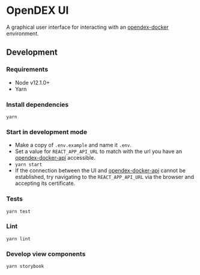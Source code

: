 # OpenDEX UI

A graphical user interface for interacting with an [opendex-docker](https://github.com/opendexnetwork/opendex-docker) environment.

## Development

### Requirements

- Node v12.1.0+
- Yarn

### Install dependencies

`yarn`

### Start in development mode

- Make a copy of `.env.example` and name it `.env`.
- Set a value for `REACT_APP_API_URL` to match with the url you have an [opendex-docker-api](https://github.com/opendexnetwork/opendex-docker-api) accessible.
- `yarn start`
- If the connection between the UI and [opendex-docker-api](https://github.com/opendexnetwork/opendex-docker-api) cannot be established, try navigating to the `REACT_APP_API_URL` via the browser and accepting its certificate.

### Tests

`yarn test`

### Lint

`yarn lint`

### Develop view components

`yarn storybook`
